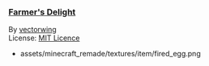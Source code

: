 ### [Farmer's Delight](https://github.com/vectorwing/FarmersDelight)

By [vectorwing](https://github.com/vectorwing)  
License: [MIT Licence](https://mit-license.org)

- assets/minecraft_remade/textures/item/fired_egg.png
